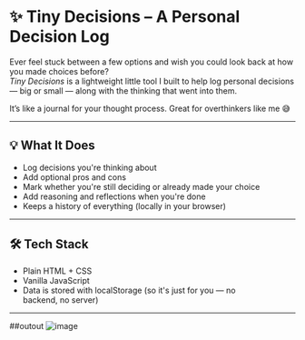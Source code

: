 # ✨ Tiny Decisions – A Personal Decision Log

Ever feel stuck between a few options and wish you could look back at how you made choices before?  
*Tiny Decisions* is a lightweight little tool I built to help log personal decisions — big or small — along with the thinking that went into them.

It’s like a journal for your thought process. Great for overthinkers like me 😅

---

## 💡 What It Does

- Log decisions you're thinking about
- Add optional pros and cons
- Mark whether you're still deciding or already made your choice
- Add reasoning and reflections when you're done
- Keeps a history of everything (locally in your browser)

---

## 🛠 Tech Stack

- Plain HTML + CSS
- Vanilla JavaScript
- Data is stored with localStorage (so it's just for you — no backend, no server)

---
##outout
![image](https://github.com/user-attachments/assets/3e0a122b-bba2-4adf-8527-aa723766127c)
